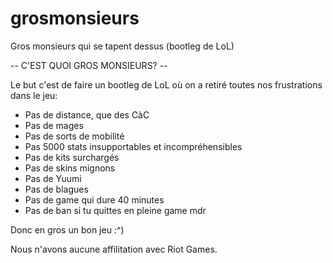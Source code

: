 # grosmonsieurs
Gros monsieurs qui se tapent dessus (bootleg de LoL)

-- C'EST QUOI GROS MONSIEURS? --

Le but c'est de faire un bootleg de LoL où on a retiré toutes nos frustrations dans le jeu:

- Pas de distance, que des CàC
- Pas de mages
- Pas de sorts de mobilité
- Pas 5000 stats insupportables et incompréhensibles
- Pas de kits surchargés
- Pas de skins mignons
- Pas de Yuumi
- Pas de blagues
- Pas de game qui dure 40 minutes
- Pas de ban si tu quittes en pleine game mdr

Donc en gros un bon jeu :^)

Nous n'avons aucune affilitation avec Riot Games.
